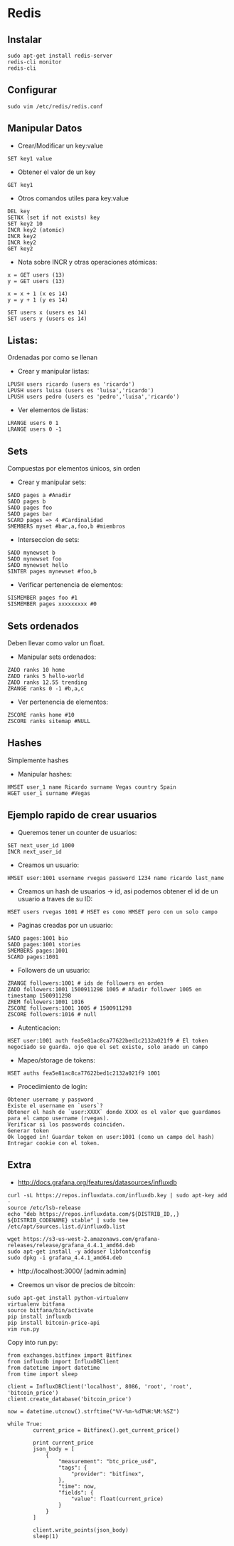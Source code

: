# Redis

## Instalar

```
sudo apt-get install redis-server
redis-cli monitor
redis-cli
```

## Configurar
```
sudo vim /etc/redis/redis.conf
```

## Manipular Datos
- Crear/Modificar un key:value
```
SET key1 value
```

- Obtener el valor de un key
```
GET key1
```

- Otros comandos utiles para key:value
```
DEL key
SETNX (set if not exists) key
SET key2 10
INCR key2 (atomic)
INCR key2
INCR key2
GET key2
```

- Nota sobre INCR y otras operaciones atómicas:
```
x = GET users (13)
y = GET users (13)

x = x + 1 (x es 14)
y = y + 1 (y es 14)

SET users x (users es 14)
SET users y (users es 14)
```

## Listas:
Ordenadas por como se llenan
- Crear y manipular listas:
```
LPUSH users ricardo (users es 'ricardo')
LPUSH users luisa (users es 'luisa','ricardo')
LPUSH users pedro (users es 'pedro','luisa','ricardo')
```
- Ver elementos de listas:
```
LRANGE users 0 1
LRANGE users 0 -1
```

## Sets
Compuestas por elementos únicos, sin orden
- Crear y manipular sets:
```
SADD pages a #Anadir
SADD pages b
SADD pages foo
SADD pages bar
SCARD pages => 4 #Cardinalidad
SMEMBERS myset #bar,a,foo,b #miembros
```
- Interseccion de sets:
```
SADD mynewset b
SADD mynewset foo
SADD mynewset hello
SINTER pages mynewset #foo,b
```
- Verificar pertenencia de elementos:
```
SISMEMBER pages foo #1
SISMEMBER pages xxxxxxxxx #0
```

## Sets ordenados
Deben llevar como valor un float.
- Manipular sets ordenados:
```
ZADD ranks 10 home
ZADD ranks 5 hello-world
ZADD ranks 12.55 trending
ZRANGE ranks 0 -1 #b,a,c
```
- Ver pertenencia de elementos:
```
ZSCORE ranks home #10
ZSCORE ranks sitemap #NULL
```

## Hashes
Simplemente hashes
- Manipular hashes:
```
HMSET user_1 name Ricardo surname Vegas country Spain
HGET user_1 surname #Vegas
```

## Ejemplo rapido de crear usuarios
- Queremos tener un counter de usuarios:
```
SET next_user_id 1000
INCR next_user_id 
```
- Creamos un usuario:
```
HMSET user:1001 username rvegas password 1234 name ricardo last_name
```
- Creamos un hash de usuarios -> id, asi podemos obtener el id de un usuario a traves de su ID:
```
HSET users rvegas 1001 # HSET es como HMSET pero con un solo campo
```
- Paginas creadas por un usuario:
```
SADD pages:1001 bio
SADD pages:1001 stories
SMEMBERS pages:1001
SCARD pages:1001
```
- Followers de un usuario:
```
ZRANGE followers:1001 # ids de followers en orden
ZADD followers:1001 1500911298 1005 # Añadir follower 1005 en timestamp 1500911298
ZREM followers:1001 1016
ZSCORE followers:1001 1005 # 1500911298
ZSCORE followers:1016 # null
```
- Autenticacion:
```
HSET user:1001 auth fea5e81ac8ca77622bed1c2132a021f9 # El token negociado se guarda. ojo que el set existe, solo anado un campo
```
- Mapeo/storage de tokens:
```
HSET auths fea5e81ac8ca77622bed1c2132a021f9 1001
```
- Procedimiento de login:
```
Obtener username y password
Existe el username en `users`?
Obtener el hash de `user:XXXX` donde XXXX es el valor que guardamos para el campo username (rvegas).
Verificar si los passwords coinciden.
Generar token
Ok logged in! Guardar token en user:1001 (como un campo del hash)
Entregar cookie con el token.
```

## Extra
- http://docs.grafana.org/features/datasources/influxdb
```
curl -sL https://repos.influxdata.com/influxdb.key | sudo apt-key add -
source /etc/lsb-release
echo "deb https://repos.influxdata.com/${DISTRIB_ID,,} ${DISTRIB_CODENAME} stable" | sudo tee /etc/apt/sources.list.d/influxdb.list

wget https://s3-us-west-2.amazonaws.com/grafana-releases/release/grafana_4.4.1_amd64.deb
sudo apt-get install -y adduser libfontconfig
sudo dpkg -i grafana_4.4.1_amd64.deb
```
- http://localhost:3000/ [admin:admin]

- Creemos un visor de precios de bitcoin:
```
sudo apt-get install python-virtualenv
virtualenv bitfana
source bitfana/bin/activate
pip install influxdb
pip install bitcoin-price-api
vim run.py
```

Copy into run.py:
```
from exchanges.bitfinex import Bitfinex
from influxdb import InfluxDBClient
from datetime import datetime
from time import sleep

client = InfluxDBClient('localhost', 8086, 'root', 'root', 'bitcoin_price')
client.create_database('bitcoin_price')

now = datetime.utcnow().strftime("%Y-%m-%dT%H:%M:%SZ")

while True:
        current_price = Bitfinex().get_current_price()

        print current_price
        json_body = [
            {
                "measurement": "btc_price_usd",
                "tags": {
                    "provider": "bitfinex",
                },
                "time": now,
                "fields": {
                    "value": float(current_price)
                }
            }
        ]

        client.write_points(json_body)
        sleep(1)
```
